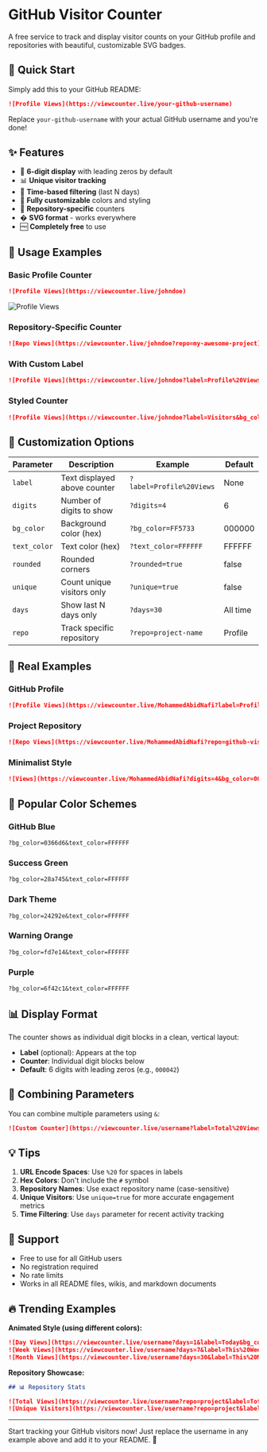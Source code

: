 # GitHub Visitor Counter

A free service to track and display visitor counts on your GitHub profile and repositories with beautiful, customizable SVG badges.

## 🚀 Quick Start

Simply add this to your GitHub README:

```markdown
![Profile Views](https://viewcounter.live/your-github-username)
```

Replace `your-github-username` with your actual GitHub username and you're done!

## ✨ Features

- 🔢 **6-digit display** with leading zeros by default
- 📊 **Unique visitor tracking**
- 📅 **Time-based filtering** (last N days)
- 🎨 **Fully customizable** colors and styling
- 📍 **Repository-specific** counters
- �️ **SVG format** - works everywhere
- 🆓 **Completely free** to use

## 📖 Usage Examples

### Basic Profile Counter

```markdown
![Profile Views](https://viewcounter.live/johndoe)
```

![Profile Views](https://viewcounter.live/MohammedAbidNafi)

### Repository-Specific Counter

```markdown
![Repo Views](https://viewcounter.live/johndoe?repo=my-awesome-project)
```

### With Custom Label

```markdown
![Profile Views](https://viewcounter.live/johndoe?label=Profile%20Views)
```

### Styled Counter

```markdown
![Profile Views](https://viewcounter.live/johndoe?label=Visitors&bg_color=0366d6&text_color=FFFFFF&rounded=true)
```

## 🎨 Customization Options

| Parameter    | Description                  | Example                  | Default  |
| ------------ | ---------------------------- | ------------------------ | -------- |
| `label`      | Text displayed above counter | `?label=Profile%20Views` | None     |
| `digits`     | Number of digits to show     | `?digits=4`              | 6        |
| `bg_color`   | Background color (hex)       | `?bg_color=FF5733`       | 000000   |
| `text_color` | Text color (hex)             | `?text_color=FFFFFF`     | FFFFFF   |
| `rounded`    | Rounded corners              | `?rounded=true`          | false    |
| `unique`     | Count unique visitors only   | `?unique=true`           | false    |
| `days`       | Show last N days only        | `?days=30`               | All time |
| `repo`       | Track specific repository    | `?repo=project-name`     | Profile  |

## 🎯 Real Examples

### GitHub Profile

```markdown
![Profile Views](https://viewcounter.live/MohammedAbidNafi?label=Profile%20Views&bg_color=0366d6&text_color=FFFFFF&rounded=true)
```

### Project Repository

```markdown
![Repo Views](https://viewcounter.live/MohammedAbidNafi?repo=github-visitor-counter&label=Repository%20Views&bg_color=28a745&text_color=FFFFFF&rounded=true&unique=true)
```

### Minimalist Style

```markdown
![Views](https://viewcounter.live/MohammedAbidNafi?digits=4&bg_color=000000&text_color=FFFFFF)
```

## 🌈 Popular Color Schemes

### GitHub Blue

```
?bg_color=0366d6&text_color=FFFFFF
```

### Success Green

```
?bg_color=28a745&text_color=FFFFFF
```

### Dark Theme

```
?bg_color=24292e&text_color=FFFFFF
```

### Warning Orange

```
?bg_color=fd7e14&text_color=FFFFFF
```

### Purple

```
?bg_color=6f42c1&text_color=FFFFFF
```

## 📊 Display Format

The counter shows as individual digit blocks in a clean, vertical layout:

- **Label** (optional): Appears at the top
- **Counter**: Individual digit blocks below
- **Default**: 6 digits with leading zeros (e.g., `000042`)

## 🔗 Combining Parameters

You can combine multiple parameters using `&`:

```markdown
![Custom Counter](https://viewcounter.live/username?label=Total%20Views&repo=project&digits=5&bg_color=FF6B6B&text_color=FFFFFF&rounded=true&unique=true&days=365)
```

## 💡 Tips

1. **URL Encode Spaces**: Use `%20` for spaces in labels
2. **Hex Colors**: Don't include the `#` symbol
3. **Repository Names**: Use exact repository name (case-sensitive)
4. **Unique Visitors**: Use `unique=true` for more accurate engagement metrics
5. **Time Filtering**: Use `days` parameter for recent activity tracking

## 🤝 Support

- Free to use for all GitHub users
- No registration required
- No rate limits
- Works in all README files, wikis, and markdown documents

## 🔥 Trending Examples

**Animated Style (using different colors):**

```markdown
![Day Views](https://viewcounter.live/username?days=1&label=Today&bg_color=FF6B6B)
![Week Views](https://viewcounter.live/username?days=7&label=This%20Week&bg_color=4ECDC4)
![Month Views](https://viewcounter.live/username?days=30&label=This%20Month&bg_color=45B7D1)
```

**Repository Showcase:**

```markdown
## 📊 Repository Stats

![Total Views](https://viewcounter.live/username?repo=project&label=Total%20Views&bg_color=2C3E50&text_color=FFFFFF&rounded=true)
![Unique Visitors](https://viewcounter.live/username?repo=project&label=Unique%20Visitors&unique=true&bg_color=E74C3C&text_color=FFFFFF&rounded=true)
```

---

Start tracking your GitHub visitors now! Just replace the username in any example above and add it to your README. 🎉
